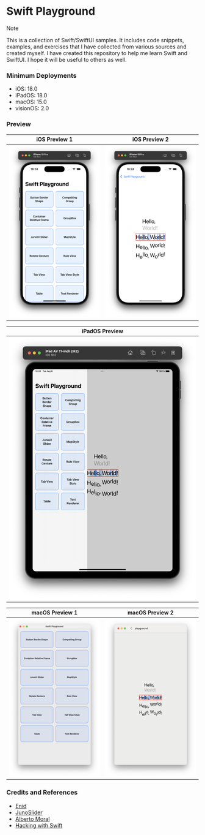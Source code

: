 
# Swift Playground

> [!NOTE]
> This is a collection of Swift/SwiftUI samples. It includes code snippets, examples, and exercises that I have collected from various sources and created myself.
> I have created this repository to help me learn Swift and SwiftUI. I hope it will be useful to others as well.

### Minimum Deployments

- iOS: 18.0
- iPadOS: 18.0
- macOS: 15.0
- visionOS: 2.0

### Preview

|  iOS Preview 1 | iOS Preview 2 |
| --------------- | --------------- |
| <img src="./screenshots/screenshot_0.png" /> | <img src="./screenshots/screenshot_1.png" /> |

| iPadOS Preview |
| --------------- |
| <img src="./screenshots/screenshot_2.png" /> |

| macOS Preview 1 | macOS Preview 2 |
| --------------- | --------------- |
| <img src="./screenshots/screenshot_3.png" /> | <img src="./screenshots/screenshot_4.png" /> |

### Credits and References
- [Enid](https://x.com/ios_dev_alb)
- [JunoSlider](https://github.com/christianselig/JunoSlider)
- [Alberto Moral](https://x.com/AlbertMoral)
- [Hacking with Swift](https://www.hackingwithswift.com/)